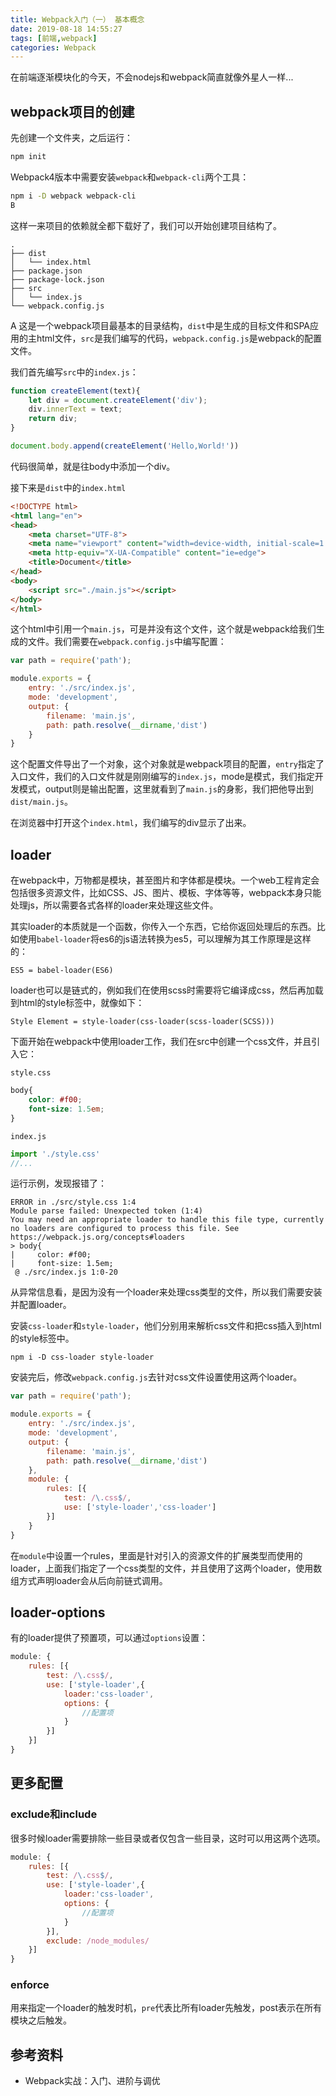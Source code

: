 ```yaml
---
title: Webpack入门（一） 基本概念
date: 2019-08-18 14:55:27
tags: [前端,webpack]
categories: Webpack
---
```


在前端逐渐模块化的今天，不会nodejs和webpack简直就像外星人一样...

## webpack项目的创建
先创建一个文件夹，之后运行：
```bash
npm init
```

Webpack4版本中需要安装`webpack`和`webpack-cli`两个工具：
```bash
npm i -D webpack webpack-cli
B
```

这样一来项目的依赖就全都下载好了，我们可以开始创建项目结构了。

```
.
├── dist
│   └── index.html
├── package.json
├── package-lock.json
├── src
│   └── index.js
└── webpack.config.js
```
A
这是一个webpack项目最基本的目录结构，`dist`中是生成的目标文件和SPA应用的主html文件，`src`是我们编写的代码，`webpack.config.js`是webpack的配置文件。

我们首先编写`src`中的`index.js`：
```js
function createElement(text){
    let div = document.createElement('div');
    div.innerText = text;
    return div;
}

document.body.append(createElement('Hello,World!'))
```

代码很简单，就是往body中添加一个div。

接下来是`dist`中的`index.html`
```html
<!DOCTYPE html>
<html lang="en">
<head>
    <meta charset="UTF-8">
    <meta name="viewport" content="width=device-width, initial-scale=1.0">
    <meta http-equiv="X-UA-Compatible" content="ie=edge">
    <title>Document</title>
</head>
<body>
    <script src="./main.js"></script>
</body>
</html>
```
这个html中引用一个`main.js`，可是并没有这个文件，这个就是webpack给我们生成的文件。我们需要在`webpack.config.js`中编写配置：

```js
var path = require('path');

module.exports = {
    entry: './src/index.js',
    mode: 'development',
    output: {
        filename: 'main.js',
        path: path.resolve(__dirname,'dist')
    }
}
```
这个配置文件导出了一个对象，这个对象就是webpack项目的配置，`entry`指定了入口文件，我们的入口文件就是刚刚编写的`index.js`，mode是模式，我们指定开发模式，output则是输出配置，这里就看到了`main.js`的身影，我们把他导出到`dist/main.js`。

在浏览器中打开这个`index.html`，我们编写的div显示了出来。

## loader
在webpack中，万物都是模块，甚至图片和字体都是模块。一个web工程肯定会包括很多资源文件，比如CSS、JS、图片、模板、字体等等，webpack本身只能处理js，所以需要各式各样的loader来处理这些文件。

其实loader的本质就是一个函数，你传入一个东西，它给你返回处理后的东西。比如使用`babel-loader`将es6的js语法转换为es5，可以理解为其工作原理是这样的：
```
ES5 = babel-loader(ES6)
```
loader也可以是链式的，例如我们在使用scss时需要将它编译成css，然后再加载到html的style标签中，就像如下：
```
Style Element = style-loader(css-loader(scss-loader(SCSS)))
```

下面开始在webpack中使用loader工作，我们在src中创建一个css文件，并且引入它：

`style.css`
```css
body{
    color: #f00;
    font-size: 1.5em;
}
```
`index.js`
```js
import './style.css'
//...
```

运行示例，发现报错了：
```
ERROR in ./src/style.css 1:4
Module parse failed: Unexpected token (1:4)
You may need an appropriate loader to handle this file type, currently no loaders are configured to process this file. See https://webpack.js.org/concepts#loaders
> body{
|     color: #f00;
|     font-size: 1.5em;
 @ ./src/index.js 1:0-20
```
从异常信息看，是因为没有一个loader来处理css类型的文件，所以我们需要安装并配置loader。

安装`css-loader`和`style-loader`，他们分别用来解析css文件和把css插入到html的style标签中。

```
npm i -D css-loader style-loader
```

安装完后，修改`webpack.config.js`去针对css文件设置使用这两个loader。

```js
var path = require('path');

module.exports = {
    entry: './src/index.js',
    mode: 'development',
    output: {
        filename: 'main.js',
        path: path.resolve(__dirname,'dist')
    },
    module: {
        rules: [{
            test: /\.css$/,
            use: ['style-loader','css-loader']
        }]
    }
}
```
在`module`中设置一个rules，里面是针对引入的资源文件的扩展类型而使用的loader，上面我们指定了一个css类型的文件，并且使用了这两个loader，使用数组方式声明loader会从后向前链式调用。

## loader-options
有的loader提供了预置项，可以通过`options`设置：
```js
module: {
    rules: [{
        test: /\.css$/,
        use: ['style-loader',{
            loader:'css-loader',
            options: {
                //配置项
            }
        }]
    }]
}
```
## 更多配置
### exclude和include
很多时候loader需要排除一些目录或者仅包含一些目录，这时可以用这两个选项。

```js
module: {
    rules: [{
        test: /\.css$/,
        use: ['style-loader',{
            loader:'css-loader',
            options: {
                //配置项
            }
        }],
        exclude: /node_modules/
    }]
}
```
### enforce
用来指定一个loader的触发时机，`pre`代表比所有loader先触发，post表示在所有模块之后触发。

## 参考资料
* Webpack实战：入门、进阶与调优
